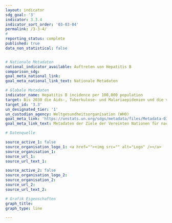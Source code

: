 ```yaml
---
layout: indicator
sdg_goal: '3'
indicator: 3.3.4
indicator_sort_order: '03-03-04'
permalink: /3-3-4/
#
reporting_status: complete
published: true
data_non_statistical: false


# Nationale Metadaten
national_indicator_available: Auftreten von Hepatitis B
comparison_sdg:
goal_meta_national_link:
goal_meta_national_link_text: Nationale Metadaten

# Globale Metadaten
indicator_name: Hepatitis B incidence per 100,000 population
target: Bis 2030 die Aids-, Tuberkulose- und Malariaepidemien und die vernachlässigten Tropenkrankheiten beseitigen und Hepatitis, durch Wasser übertragene Krankheiten und andere übertragbare Krankheiten bekämpfen
target_id: '3.3'
un_designated_tier: '1'
un_custodian_agency: Weltgesundheitsorganisation (WHO)
goal_meta_link: 'https://unstats.un.org/sdgs/metadata/files/Metadata-03-03-04.pdf'
goal_meta_link_text: Metadaten der Ziele der Vereinten Nationen für nachhaltige Entwicklung

# Datenquelle

source_active_1: false
source_organisation_logo_1: <a href=""><img src="" alt="Logo" /></a>
source_organisation_1:
source_url_1:
source_url_text_1:

source_active_2: false
source_organisation_logo_2:
source_organisation_2:
source_url_2:
source_url_text_2:

# Grafik Eigenschaften
graph_title:
graph_type: line

---
```

